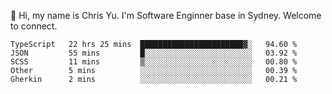 👋 Hi, my name is Chris Yu. I'm Software Enginner base in Sydney. Welcome to connect.

<!--START_SECTION:waka-->

```text
TypeScript   22 hrs 25 mins  ███████████████████████▓░   94.60 %
JSON         55 mins         █░░░░░░░░░░░░░░░░░░░░░░░░   03.92 %
SCSS         11 mins         ▒░░░░░░░░░░░░░░░░░░░░░░░░   00.80 %
Other        5 mins          ░░░░░░░░░░░░░░░░░░░░░░░░░   00.39 %
Gherkin      2 mins          ░░░░░░░░░░░░░░░░░░░░░░░░░   00.21 %
```

<!--END_SECTION:waka-->
